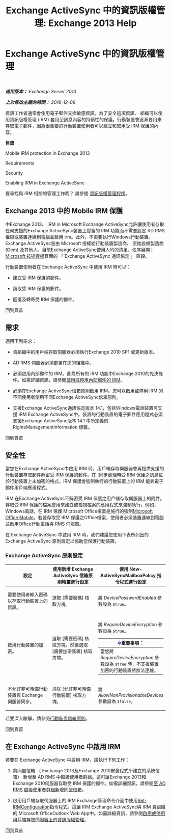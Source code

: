 ﻿---
title: 'Exchange ActiveSync 中的資訊版權管理: Exchange 2013 Help'
TOCTitle: Exchange ActiveSync 中的資訊版權管理
ms:assetid: ebf04460-4d61-4b00-86b9-85ec1dbbd6a1
ms:mtpsurl: https://technet.microsoft.com/zh-tw/library/Ff657743(v=EXCHG.150)
ms:contentKeyID: 50474530
ms.date: 05/21/2018
mtps_version: v=EXCHG.150
ms.translationtype: MT
---

# Exchange ActiveSync 中的資訊版權管理

 

_**適用版本：** Exchange Server 2013_

_**上次修改主題的時間：** 2016-12-09_

資訊工作者通常會使用電子郵件交換敏感資訊。為了安全這項資訊、 組織可以使用資訊版權管理 (IRM) 套用至訊息內容的持續性的保護。行動裝置會逐漸要用來存取電子郵件，因為很重要的行動裝置使用者可以建立和取用受 IRM 保護的內容。

**目錄**

Mobile IRM protection in Exchange 2013

Requirements

Security

Enabling IRM in Exchange ActiveSync

要尋找與 IRM 相關的管理工作嗎？ 請參閱 [資訊版權管理程序](information-rights-management-procedures-exchange-2013-help.md)。

## Exchange 2013 中的 Mobile IRM 保護

中Exchange 2013、 IRM in Microsoft Exchange ActiveSync允許讓使用者存取任何支援的Exchange ActiveSync裝置上豐富的 IRM 功能而不需要設定 AD RMS 權限或裝置連線到電腦並啟用 irm。此外，不需要執行Windows行動裝置。Exchange ActiveSync是由 Microsoft 授權給行動裝置製造商、 原始設備製造商 (Oem) 及其他人。目前Exchange ActiveSync使用人均的清單，依序展開 \[ [Microsoft 技術授權](https://go.microsoft.com/fwlink/p/?linkid=198562)頁面的 「 Exchange ActiveSync 通訊協定 」 區段。

行動裝置使用者在 Exchange ActiveSync 中使用 IRM 時可以：

  - 建立受 IRM 保護的郵件。

  - 讀取受 IRM 保護的郵件。

  - 回覆及轉寄受 IRM 保護的郵件。

回到頁首

## 需求

適用下列需求：

  - 貴組織中的用戶端存取伺服器必須執行Exchange 2010 SP1 或更新版本。

  - AD RMS 伺服器必須部署在您的組織中。

  - 必須啟用內部郵件的 IRM。此為所有的 IRM 功能中Exchange 2010的先決條件。如需詳細資訊，請參閱[啟用或停用內部郵件的 IRM](enable-or-disable-irm-for-internal-messages-exchange-2013-help.md)。

  - 必須在Exchange ActiveSync信箱原則啟用 IRM。您可以啟用或停用 IRM 的不同使用者使用不同Exchange ActiveSync信箱原則。

  - 支援Exchange ActiveSync通訊協定版本 14.1，包括Windows電話裝置可支援 IRM Exchange ActiveSync中。裝置的行動裝置的電子郵件應用程式必須支援Exchange ActiveSync版本 14.1 中所定義的 RightsManagementInformation 標籤。

回到頁首

## 安全性

當您在Exchange ActiveSync中啟用 IRM 時，用戶端存取伺服器會再提供支援的行動裝置存取郵件解密受 IRM 保護的郵件。在 \[同步處理時受 IRM 保護之訊息位於行動裝置上未加密的格式。IRM 保護會強制執行的行動裝置上的 IRM 能夠電子郵件用戶端應用程式。

IRM 在Exchange ActiveSync不解密受 IRM 保護之用戶端存取伺服器上的附件。存取受 IRM 保護的檔案會用來建立或檢視檔案的應用程式來強制執行。例如， Windows電話，在 IRM 保護 Microsoft Office檔案是施行的強制[Microsoft Office Mobile](https://go.microsoft.com/fwlink/p/?linkid=205121)。若要存取受 IRM 保護之Office檔案，使用者必須裝置連線到電腦並啟用Office行動電話與 RMS 伺服器。

在 Exchange ActiveSync 中啟用 IRM 時，我們建議您使用下表所列出的 Exchange ActiveSync 原則設定以協助您保護行動裝置。

### Exchange ActiveSync 原則設定

<table>
<colgroup>
<col style="width: 33%" />
<col style="width: 33%" />
<col style="width: 33%" />
</colgroup>
<thead>
<tr class="header">
<th>設定</th>
<th>使用新增 Exchange ActiveSync 信箱原則精靈進行設定</th>
<th>使用 New-ActiveSyncMailboxPolicy 指令程式進行設定</th>
</tr>
</thead>
<tbody>
<tr class="odd">
<td><p>需要使用者輸入密碼以存取行動裝置上的資訊。</p></td>
<td><p>選取 [需要密碼] 核取方塊。</p></td>
<td><p>將 <em>DevicePasswordEnabled</em> 參數設為 <code>$true</code>。</p></td>
</tr>
<tr class="even">
<td><p>啟用行動裝置的加密。</p></td>
<td><p>選取 [需要密碼] 核取方塊，然後選取 [需要加密裝置] 核取方塊。</p></td>
<td><p>將 <em>RequireDeviceEncryption</em> 參數設為 <code>$true</code>。</p>
<table>
<thead>
<tr class="header">
<th><img src="images/Bb124558.important(EXCHG.150).gif" title="重要事項" alt="重要事項" />重要事項：</th>
</tr>
</thead>
<tbody>
<tr class="odd">
<td>當您將 <em>RequireDeviceEncryption</em> 參數設為 <code>$true</code> 時，不支援裝置加密的行動裝置將無法連線。</td>
</tr>
</tbody>
</table>

</td>
</tr>
<tr class="odd">
<td><p>不允許非可預備行動裝置與 Exchange 伺服器同步。</p></td>
<td><p>清除 [允許非可預備行動裝置] 核取方塊。</p></td>
<td><p>將 <em>AllowNonProvisionableDevices</em> 參數設為 <code>$false</code>。</p></td>
</tr>
</tbody>
</table>


若要深入瞭解，請參閱[行動裝置信箱原則](mobile-device-mailbox-policies-exchange-2013-help.md)。

回到頁首

## 在 Exchange ActiveSync 中啟用 IRM

若要在 Exchange ActiveSync 中啟用 IRM，請執行下列工作：

1.  將同盟信箱 （ Exchange 2013及Exchange 2010安裝程式所建立的系統信箱） 新增至 AD RMS 中超級使用者群組。這可讓Exchange 2013和Exchange 2010伺服器存取受 IRM 保護的郵件。如需詳細資訊，請參閱[至 AD RMS 超級使用者群組新增同盟信箱](add-the-federation-mailbox-to-the-ad-rms-super-users-group-exchange-2013-help.md)。

2.  啟用用戶端存取伺服器上的 IRM Exchange管理命令介面中使用[Set-IRMConfiguration](https://technet.microsoft.com/zh-tw/library/dd979792\(v=exchg.150\))指令程式。這讓 IRM Exchange ActiveSync與 IRM 貴組織的 Microsoft OfficeOutlook Web App中。如需詳細資訊，請參閱[啟用或停用用戶端存取伺服器上的資訊版權管理](enable-or-disable-information-rights-management-on-client-access-servers-exchange-2013-help.md)。

回到頁首

